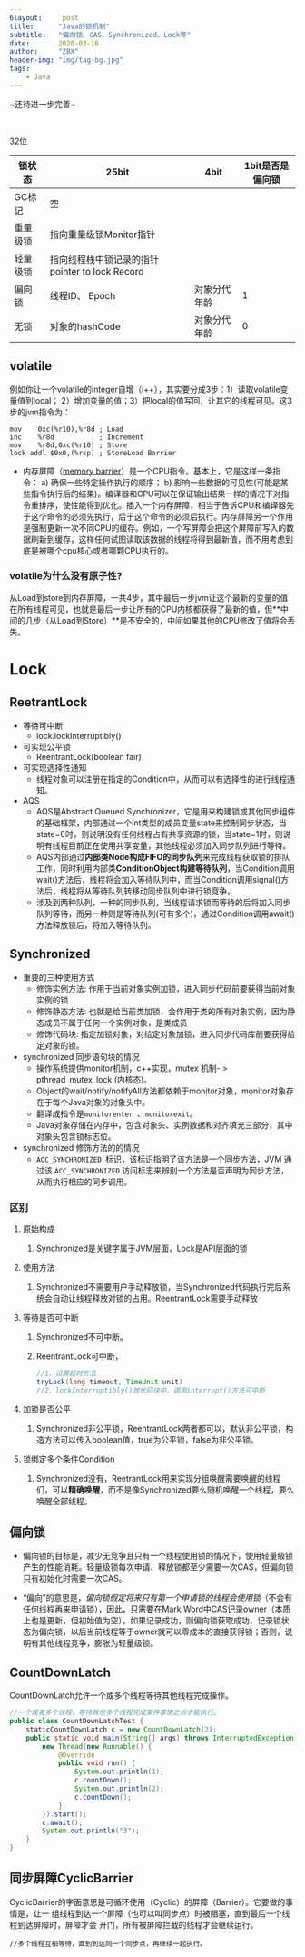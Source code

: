 ```yaml
---
6layout:     post
title:      "Java的锁机制"
subtitle:   "偏向锁、CAS、Synchronized、Lock等"
date:       2020-03-16
author:     "ZBX"
header-img: "img/tag-bg.jpg"
tags:
    - Java
---
```


~还待进一步完善~

​	

32位

| 锁状态   | 25bit                                          | 4bit         | 1bit是否是偏向锁 |
| -------- | ---------------------------------------------- | ------------ | ---------------- |
| GC标记   | 空                                             |              |                  |
| 重量级锁 | 指向重量级锁Monitor指针                        |              |                  |
| 轻量级锁 | 指向线程栈中锁记录的指针pointer to lock Record |              |                  |
| 偏向锁   | 线程ID、 Epoch                                 | 对象分代年龄 | 1                |
| 无锁     | 对象的hashCode                                 | 对象分代年龄 | 0                |

## volatile

例如你让一个volatile的integer自增（i++），其实要分成3步：1）读取volatile变量值到local； 2）增加变量的值；3）把local的值写回，让其它的线程可见。这3步的jvm指令为：

```
mov    0xc(%r10),%r8d ; Load
inc    %r8d           ; Increment
mov    %r8d,0xc(%r10) ; Store
lock addl $0x0,(%rsp) ; StoreLoad Barrier
```

- 内存屏障（[memory barrier](http://en.wikipedia.org/wiki/Memory_barrier)）是一个CPU指令。基本上，它是这样一条指令： a) 确保一些特定操作执行的顺序； b) 影响一些数据的可见性(可能是某些指令执行后的结果)。编译器和CPU可以在保证输出结果一样的情况下对指令重排序，使性能得到优化。插入一个内存屏障，相当于告诉CPU和编译器先于这个命令的必须先执行，后于这个命令的必须后执行。内存屏障另一个作用是强制更新一次不同CPU的缓存。例如，一个写屏障会把这个屏障前写入的数据刷新到缓存，这样任何试图读取该数据的线程将得到最新值，而不用考虑到底是被哪个cpu核心或者哪颗CPU执行的。

### volatile为什么没有原子性?

从Load到store到内存屏障，一共4步，其中最后一步jvm让这个最新的变量的值在所有线程可见，也就是最后一步让所有的CPU内核都获得了最新的值，但**中间的几步（从Load到Store）**是不安全的，中间如果其他的CPU修改了值将会丢失。

# Lock

## ReetrantLock

- 等待可中断
  - lock.lockInterruptibly()
- 可实现公平锁
  - ReentrantLock(boolean fair)
- 可实现选择性通知
  - 线程对象可以注册在指定的Condition中，从而可以有选择性的进行线程通知。
- AQS
  - AQS是Abstract Queued Synchronizer，它是用来构建锁或其他同步组件的基础框架，内部通过一个int类型的成员变量state来控制同步状态，当state=0时，则说明没有任何线程占有共享资源的锁，当state=1时，则说明有线程目前正在使用共享变量，其他线程必须加入同步队列进行等待。
  - AQS内部通过**内部类Node构成FIFO的同步队列**来完成线程获取锁的排队工作，同时利用内部类**ConditionObject构建等待队列**，当Condition调用wait()方法后，线程将会加入等待队列中，而当Condition调用signal()方法后，线程将从等待队列转移动同步队列中进行锁竞争。
  - 涉及到两种队列，一种的同步队列，当线程请求锁而等待的后将加入同步队列等待，而另一种则是等待队列(可有多个)，通过Condition调用await()方法释放锁后，将加入等待队列。

## Synchronized

- 重要的三种使用方式
  - 修饰实例方法: 作用于当前对象实例加锁，进入同步代码前要获得当前对象实例的锁
  - 修饰静态方法: 也就是给当前类加锁，会作用于类的所有对象实例，因为静态成员不属于任何一个实例对象，是类成员
  - 修饰代码块: 指定加锁对象，对给定对象加锁，进入同步代码库前要获得给定对象的锁。
- synchronized 同步语句块的情况
  - 操作系统提供monitor机制，c++实现，mutex 机制- > pthread_mutex_lock (内核态)。
  - Object的wait/notify/notifyAll方法都依赖于monitor对象，monitor对象存在于每个Java对象的对象头中。
  - 翻译成指令是`monitorenter `、`monitorexit`。
  - Java对象存储在内存中，包含对象头、实例数据和对齐填充三部分，其中对象头包含锁标志位。
- synchronized 修饰方法的的情况
  - `ACC_SYNCHRONIZED `标识，该标识指明了该方法是一个同步方法，JVM 通过该 `ACC_SYNCHRONIZED` 访问标志来辨别一个方法是否声明为同步方法，从而执行相应的同步调用。

### 区别

1. 原始构成

   1. Synchronized是关键字属于JVM层面，Lock是API层面的锁

2. 使用方法

   1. Synchronized不需要用户手动释放锁，当Synchronized代码执行完后系统会自动让线程释放对锁的占用。ReentrantLock需要手动释放

3. 等待是否可中断

   1. Synchronized不可中断。

   2. ReentrantLock可中断，

      ```java
      //1、设置超时方法
      tryLock(long timeout, TimeUnit unit)
      //2、lockInterruptibly()放代码块中，调用interrupt()方法可中断
      ```

4. 加锁是否公平

   1. Synchronized非公平锁，ReentrantLock两者都可以，默认非公平锁，构造方法可以传入boolean值，true为公平锁，false为非公平锁。

5. 锁绑定多个条件Condition

   1. Synchronized没有，ReetrantLock用来实现分组唤醒需要唤醒的线程们，可以**精确唤醒**，而不是像Synchronized要么随机唤醒一个线程，要么唤醒全部线程。

## 偏向锁

- 偏向锁的目标是，减少无竞争且只有一个线程使用锁的情况下，使用轻量级锁产生的性能消耗。轻量级锁每次申请、释放锁都至少需要一次CAS，但偏向锁只有初始化时需要一次CAS。

- “偏向”的意思是，*偏向锁假定将来只有第一个申请锁的线程会使用锁*（不会有任何线程再来申请锁），因此，只需要在Mark Word中CAS记录owner（本质上也是更新，但初始值为空），如果记录成功，则偏向锁获取成功，记录锁状态为偏向锁，以后当前线程等于owner就可以零成本的直接获得锁；否则，说明有其他线程竞争，膨胀为轻量级锁。


## CountDownLatch

CountDownLatch允许一个或多个线程等待其他线程完成操作。

```java
//一个或者多个线程，等待其他多个线程完成某件事情之后才能执行。
public class CountDownLatchTest { 
    staticCountDownLatch c = new CountDownLatch(2); 
    public static void main(String[] args) throws InterruptedException { 
        new Thread(new Runnable() {
            @Override 
            public void run() { 
                System.out.println(1); 
                c.countDown(); 
                System.out.println(2); 
                c.countDown();            
            }       
        }).start(); 
        c.await(); 
        System.out.println("3");    
    } 
}
```

## 同步屏障CyclicBarrier 

CyclicBarrier的字面意思是可循环使用（Cyclic）的屏障（Barrier）。它要做的事情是，让一
组线程到达一个屏障（也可以叫同步点）时被阻塞，直到最后一个线程到达屏障时，屏障才会
开门，所有被屏障拦截的线程才会继续运行。

```
//多个线程互相等待，直到到达同一个同步点，再继续一起执行。

```

